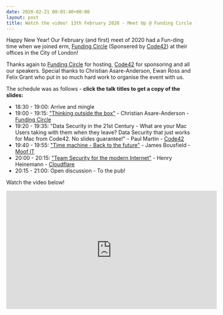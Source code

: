 ```yaml
---
date: 2020-02-21 00:01:40+00:00
layout: post
title: Watch the video! 13th February 2020 - Meet Up @ Funding Circle (with Code42)
---
```


Happy New Year! Our February (and first) meet of 2020 had a Fun-ding time when we joined erm, [Funding Circle](https://www.fundingcircle.com/uk/) (Sponsered by [Code42](https://www.code42.com)) at their offices in the City of London!

Thanks again to [Funding Circle](https://www.fundingcircle.com/uk/) for hosting, [Code42](https://www.code42.com) for sponsoring and all our speakers. Special thanks to Christian Asare-Anderson, Ewan Ross and Felix Grant who put in so much hard work to organise the event with us.

The schedule was as follows - **click the talk titles to get a copy of the slides:**

* 18:30 - 19:00: Arrive and mingle
* 19:00 - 19:15: ["Thinking outside the box"](/presentations/2020.02.13-LDNApplAdminsChristian.pdf) - Christian Asare-Anderson - [Funding Circle](https://www.fundingcircle.com/uk/)
* 19:20 - 19:35: "Data Security in the 21st Century - What are your Mac Users taking with them when they leave? Data Security that just works for Mac from Code42. No slides guarantee!" - Paul Martin - [Code42](https://www.code42.com)
* 19:40 - 19:55: ["Time machine - Back to the future"](/presentations/2020.02.13-LDNApplAdminsJames.pdf) - James Bousfield - [Moof IT](https://moof-it.co.uk)
* 20:00 - 20:15: ["Team Security for the modern Internet"](/presentations/2020.02.13-LDNApplAdminsHenry.pdf) - Henry Heinemann - [Cloudflare](https://www.cloudflare.com/en-gb/)
* 20:15 - 21:00: Open discussion - To the pub!

Watch the video below!

<iframe width="560" height="315" src="https://www.youtube.com/embed/nK7c7u1EYqQ" frameborder="0" allow="accelerometer; autoplay; encrypted-media; gyroscope; picture-in-picture" allowfullscreen></iframe>